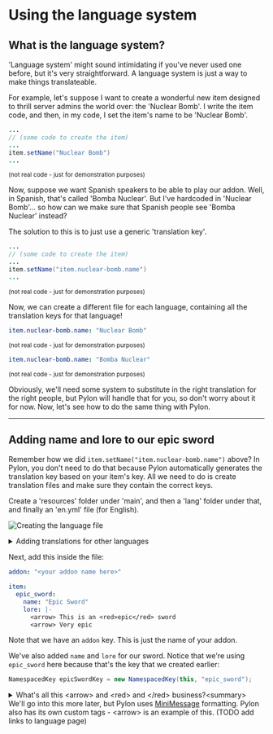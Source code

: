 # Using the language system

## What is the language system?

'Language system' might sound intimidating if you've never used one before, but it's very straightforward. A language system is just a way to make things translateable.

For example, let's suppose I want to create a wonderful new item designed to thrill server admins the world over: the 'Nuclear Bomb'. I write the item code, and then, in my code, I set the item's name to be 'Nuclear Bomb'.
```java
...
// (some code to create the item)
...
item.setName("Nuclear Bomb")
...
```
<small>(not real code - just for demonstration purposes)</small>

Now, suppose we want Spanish speakers to be able to play our addon. Well, in Spanish, that's called 'Bomba Nuclear'. But I've hardcoded in 'Nuclear Bomb'... so how can we make sure that Spanish people see 'Bomba Nuclear' instead?

The solution to this is to just use a generic 'translation key'.
```java
...
// (some code to create the item)
...
item.setName("item.nuclear-bomb.name")
...
```
<small>(not real code - just for demonstration purposes)</small>

Now, we can create a different file for each language, containing all the translation keys for that language!
```yml title="en.yml"
item.nuclear-bomb.name: "Nuclear Bomb"
```
<small>(not real code - just for demonstration purposes)</small>

```yml title="es.yml"
item.nuclear-bomb.name: "Bomba Nuclear"
```
<small>(not real code - just for demonstration purposes)</small>

Obviously, we'll need some system to substitute in the right translation for the right people, but Pylon will handle that for you, so don't worry about it for now. Now, let's see how to do the same thing with Pylon.

---

## Adding name and lore to our epic sword

Remember how we did `item.setName("item.nuclear-bomb.name")` above? In Pylon, you don't need to do that because Pylon automatically generates the translation key based on your item's key. All we need to do is create translation files and make sure they contain the correct keys.

Create a 'resources' folder under 'main', and then a 'lang' folder under that, and finally an 'en.yml' file (for English). 

![Creating the language file](/img/creating-the-language-file.png)

<details>
    <summary>Adding translations for other languages</summary>
    If we wanted to create a Spanish language file, we would call it 'es' - or 'cs' for czech, and so on. <a href="https://en.wikipedia.org/wiki/List_of_ISO_639_language_codes">See this Wikipedia page for a full list of these 2-letter codes.</a>
</details>

Next, add this inside the file:
```yml title="en.yml"
addon: "<your addon name here>"

item:
  epic_sword:
    name: "Epic Sword"
    lore: |-
      <arrow> This is an <red>epic</red> sword
      <arrow> Very epic
```

Note that we have an `addon` key. This is just the name of your addon.

We've also added `name` and `lore` for our sword. Notice that we're using `epic_sword` here because that's the key that we created earlier:
```java
NamespacedKey epicSwordKey = new NamespacedKey(this, "epic_sword");
```

<details>
    <summary>What's all this &lt;arrow&gt; and &lt;red&gt; and &lt;/red&gt; business?&lt;summary&gt;
    We'll go into this more later, but Pylon uses <a href="https://docs.advntr.dev/minimessage/index.html">MiniMessage</a> formatting. Pylon also has its own custom tags - &lt;arrow&gt; is an example of this. (TODO add links to language page)
</details>
